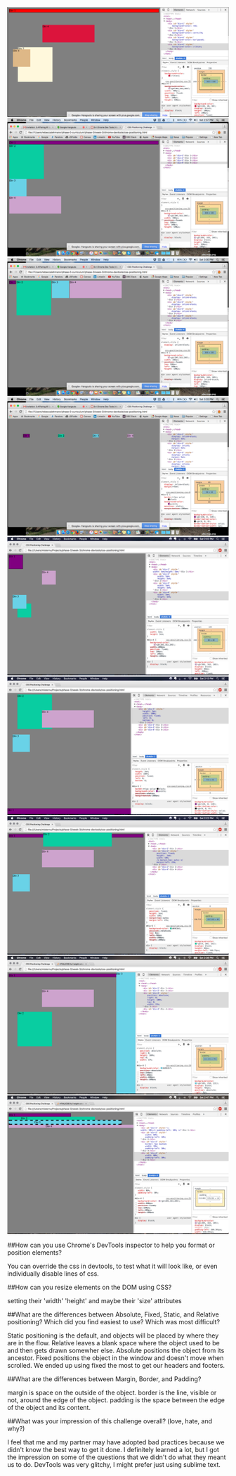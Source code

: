 ![Screen Shot](./imgs/3.4_1.png)
![Screen Shot](./imgs/3.4_2.png)
![Screen Shot](./imgs/3.4_3.png)
![Screen Shot](./imgs/3.4_4.png)
![Screen Shot](./imgs/3.4_5.png)
![Screen Shot](./imgs/3.4_6.png)
![Screen Shot](./imgs/3.4_7.png)
![Screen Shot](./imgs/3.4_8.png)
![Screen Shot](./imgs/3.4_9.png)

##How can you use Chrome's DevTools inspector to help you format or position elements?

You can override the css in devtools, to test what it will look like, or even individually disable lines of css.

##How can you resize elements on the DOM using CSS?

setting their 'width' 'height' and maybe their 'size' attributes

##What are the differences between Absolute, Fixed, Static, and Relative positioning? Which did you find easiest to use? Which was most difficult?

Static positioning is the default, and objects will be placed by where they are in the flow. Relative leaves a blank space where the object used to be and then gets drawn somewher else. Absolute positions the object from its ancestor. Fixed positions the object in the window and doesn't move when scrolled. We ended up using fixed the most to get our headers and footers.

##What are the differences between Margin, Border, and Padding?

margin is space on the outside of the object. border is the line, visible or not, around the edge of the object. padding is the space between the edge of the object and its content.

##What was your impression of this challenge overall? (love, hate, and why?)

I feel that me and my partner may have adopted bad practices because we didn't know the best way to get it done. I definitely learned a lot, but I got the impression on some of the questions that we didn't do what they meant us to do. DevTools was very glitchy, I might prefer just using sublime text.
